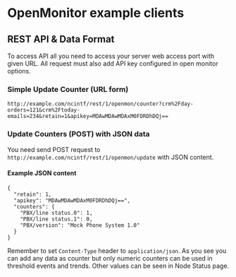 # OpenMonitor example clients

## REST API & Data Format

To access API all you need to access your server web access port with given URL. All request must also add API key configured in open monitor options.

### Simple Update Counter (URL form)
    
	http://example.com/ncintf/rest/1/openmon/counter?crm%2Fday-orders=121&crm%2Ftoday-emails=234&retain=1&apikey=MDAwMDAwMDAxM0FDRDhDQj==

### Update Counters (POST) with JSON data

You need send POST request to `http://example.com/ncintf/rest/1/openmon/update` with JSON content.

#### Example JSON content
	
    {
      "retain": 1,
      "apikey": "MDAwMDAwMDAxM0FDRDhDQj==",
      "counters": {
        "PBX/line status.0": 1,
        "PBX/line status.1": 0,
        "PBX/version": "Mock Phone System 1.0"
	  }
    }
 
Remember to set `Content-Type` header to `application/json`. As you see you can add any data as counter but only numeric counters can be used in threshold events and trends. Other values can be seen in Node Status page.